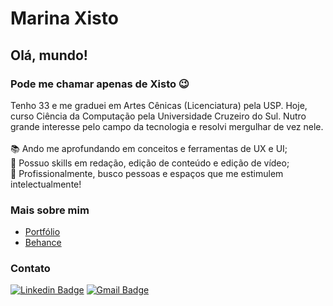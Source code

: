 # Marina Xisto

## Olá, mundo!
### Pode me chamar apenas de Xisto 😉
Tenho 33 e me graduei em Artes Cênicas (Licenciatura) pela USP. Hoje, curso Ciência da Computação pela Universidade Cruzeiro do Sul. Nutro grande interesse pelo campo da tecnologia e resolvi mergulhar de vez nele.
<br />
<br /> 📚 Ando me aprofundando em conceitos e ferramentas de UX e UI;
<br /> 💪 Possuo skills em redação, edição de conteúdo e edição de vídeo;
<br /> 👯 Profissionalmente, busco pessoas e espaços que me estimulem intelectualmente!

### Mais sobre mim

- [Portfólio](https://mrnxisto.github.io)
- [Behance](https://www.behance.net/mrnxisto)

### Contato
[![Linkedin Badge](https://img.shields.io/badge/-MarinaXisto-blue?style=flat-square&logo=Linkedin&logoColor=white&link=https://www.linkedin.com/in/mrnxisto/)](https://www.linkedin.com/in/mrnxisto/) 
[![Gmail Badge](https://img.shields.io/badge/-contatoxisto@gmail.com-c14438?style=flat-square&logo=Gmail&logoColor=white&link=mailto:contatoxisto@gmail.com)](mailto:contatoxisto@gmail.com)
